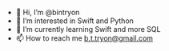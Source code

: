 - 👋 Hi, I’m @bintryon
- 👀 I’m interested in Swift and Python
- 🌱 I’m currently learning Swift and more SQL
- 📫 How to reach me b.t.tryon@gmail.com

<!---
bintryon/bintryon is a ✨ special ✨ repository because its `README.md` (this file) appears on your GitHub profile.
You can click the Preview link to take a look at your changes.
--->
